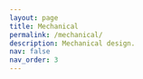 ```yaml
---
layout: page
title: Mechanical
permalink: /mechanical/
description: Mechanical design.
nav: false
nav_order: 3
---
```


